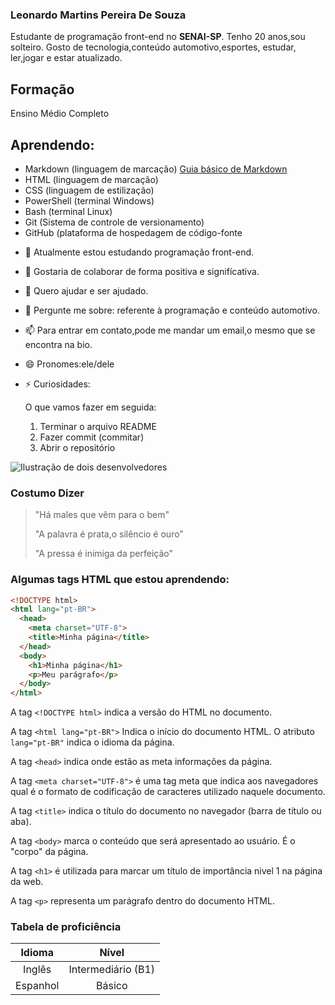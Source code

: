 ### Leonardo Martins Pereira De Souza

   Estudante de programação front-end no **SENAI-SP**. Tenho 20 anos,sou solteiro. Gosto de tecnologia,conteúdo automotivo,esportes, estudar, ler,jogar e estar atualizado.

## Formação
Ensino Médio Completo

## Aprendendo:

 * Markdown (linguagem de marcação)
[Guia básico de Markdown](https://www.brasilcode.com.br/wp-content/uploads/2023/06/roadmap-desenvolvedor-backend.webp)
* HTML (linguagem de marcação)
* CSS (linguagem de estilização)
* PowerShell (terminal Windows)
* Bash (terminal Linux)
* Git (Sistema de controle de versionamento)
* GitHub (plataforma de hospedagem de código-fonte




- 🌱 Atualmente estou estudando programação front-end.
- 👯 Gostaria de colaborar de forma positiva e signifícativa.
- 🤔 Quero ajudar e ser ajudado.
- 💬 Pergunte me sobre: referente à programação e conteúdo automotivo.
- 📫 Para entrar em contato,pode me mandar um email,o mesmo que se encontra na bio.
- 😄 Pronomes:ele/dele
- ⚡ Curiosidades:

  O que vamos fazer em seguida:
  1. Terminar o arquivo README
  2. Fazer commit (commitar)
  3. Abrir o repositório
      
![Ilustração de dois desenvolvedores](https://blog.xpeducacao.com.br/wp-content/uploads/2022/12/desenvolvedor-de-software.jpg)

### Costumo Dizer
> "Há males que vêm para o bem"
> 
> "A palavra é prata,o silêncio é ouro"
> 
> "A pressa é inimiga da perfeição"

### Algumas tags HTML que estou aprendendo:

```html
<!DOCTYPE html>
<html lang="pt-BR">
  <head>
    <meta charset="UTF-8">
    <title>Minha página</title>
  </head>
  <body>
    <h1>Minha página</h1>
    <p>Meu parágrafo</p>
  </body>
</html>
```

A tag `<!DOCTYPE html>` indica a versão do HTML no documento.

A tag `<html lang="pt-BR">` Indica o início do documento HTML. O atributo `lang="pt-BR"` indica o idioma da página.

A tag `<head>` indica onde estão as meta informações da página.

A tag `<meta charset="UTF-8">` é uma tag meta que indica aos navegadores qual é o formato de codificação de caracteres utilizado naquele documento.

A tag `<title>` indica o título do documento no navegador (barra de título ou aba).

A tag `<body>` marca o conteúdo que será apresentado ao usuário. É o "corpo" da página.

A tag `<h1>` é utilizada para marcar um título de importância nivel 1 na página da web.

A tag `<p>` representa um parágrafo dentro do documento HTML.


### Tabela de proficiência

Idioma |  Nível
:-------: | :--------:
Inglês | Intermediário (B1)
Espanhol | Básico


